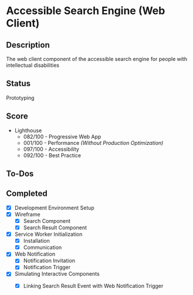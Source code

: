 # Accessible Search Engine (Web Client)

## Description
The web client component of the accessible search engine for people with intellectual disabilities

## Status
Prototyping

## Score
- Lighthouse
    - 082/100 - Progressive Web App
    - 001/100 - Performance *(Without Production Optimization)*
    - 097/100 - Accessibility
    - 092/100 - Best Practice

## To-Dos

## Completed
- [x] Development Environment Setup
- [x] Wireframe
  - [x] Search Component
  - [x] Search Result Component
- [x] Service Worker Initialization
  - [x] Installation
  - [x] Communication
- [x] Web Notification
  - [x] Notification Invitation
  - [x] Notification Trigger
- [x] Simulating Interactive Components
  - [x] Linking Search Result Event with Web Notification Trigger

